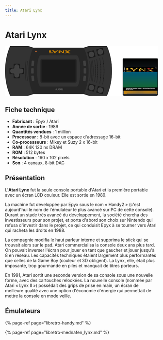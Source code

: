 ```yaml
---
title: Atari Lynx
---
```


# Atari Lynx

![](/migration-images/emulateurs/consoles-portables/atari-lynx/lynx.svg)

## Fiche technique

* **Fabricant** : Epyx / Atari
* **Année de sortie** : 1989
* **Quantités vendues** : 1 million
* **Processeur** : 8-bit avec un espace d'adressage 16-bit
* **Co-processeurs** : Mikey et Suzy 2 x 16-bit
* **RAM** : 64K 120 ns DRAM
* **ROM** : 512 bytes
* **Résolution** : 160 x 102 pixels
* **Son** :  4 canaux, 8-bit DAC

## Présentation

L'**Atari Lynx** fut la seule console portable d'Atari et la première portable avec un écran LCD couleur. Elle est sortie en 1989.

La machine fut développée par Epyx sous le nom « Handy2 » \(c'est aujourd'hui le nom de l'émulateur le plus avancé sur PC de cette console\). Durant un stade très avancé du développement, la société chercha des investisseurs pour son projet, et porta d'abord son choix sur Nintendo qui refusa d'investir dans le projet, ce qui conduisit Epyx à se tourner vers Atari qui racheta les droits en 1988.

La compagnie modifia le haut parleur interne et supprima le stick qui se trouvait alors sur le pad. Atari commercialisa la console deux ans plus tard. On pouvait inverser l'écran pour jouer en tant que gaucher et jouer jusqu'à 8 en réseau. Les capacités techniques étaient largement plus performantes que celles de la Game Boy \(couleur et 3D obligent\). La Lynx, elle, était plus imposante, trop gourmande en piles et manquait de titres porteurs.

En 1991, Atari sortit une seconde version de sa console sous une nouvelle forme, avec des cartouches relookées. La nouvelle console \(nommée par Atari « Lynx II »\) possédait des grips de prise en main, un écran de meilleure qualité avec une option d'économie d'énergie qui permettait de mettre la console en mode veille.

## Émulateurs

{% page-ref page="libretro-handy.md" %}

{% page-ref page="libretro-mednafen\_lynx.md" %}

